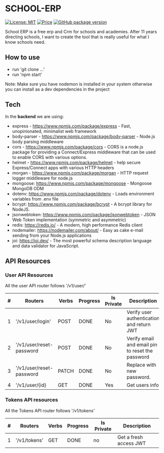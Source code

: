 # SCHOOL-ERP

[![License: MIT](https://img.shields.io/badge/License-MIT-yellow.svg)](https://opensource.org/licenses/MIT)
[![Price](https://img.shields.io/badge/price-FREE-0098f7.svg)](https://github.com/rserravi/school-erp/master/LICENSE)
[![GitHub package version](https://img.shields.io/github/package-json/v/codedthemes/mantis-free-react-admin-template)](https://github.com/rserravi/school-erp)

School ERP is a free erp and Crm for schools and academies. 
After 11 years directing schools, I want to create the tool that is really useful for what I know schools need.

## How to use
 
- run 'git clone ...'
- run 'npm start'
 
Note: Make sure you have nodemon is installed in your system otherwise you can install as a dev dependencies in the project


## Tech

In the **backend** we are using:
- express - https://www.npmjs.com/package/express - Fast, unopinionated, minimalist web framework
- body-parser - https://www.npmjs.com/package/body-parser - Node.js body parsing middleware
- cors - https://www.npmjs.com/package/cors - CORS is a node.js package for providing a Connect/Express middleware that can be used to enable CORS with various options.
- helmet - https://www.npmjs.com/package/helmet - help secure Express/Connect apps with various HTTP headers
- morgan - https://www.npmjs.com/package/morgan - HTTP request logger middleware for node.js
- mongoose: https://www.npmjs.com/package/mongoose - Mongoose MongoDB ODM
- dotenv: https://www.npmjs.com/package/dotenv - Loads environment variables from .env file
- bcrypt: https://www.npmjs.com/package/bcrypt - A bcrypt library for NodeJS.
- jsonwebtoken:  https://www.npmjs.com/package/jsonwebtoken - JSON Web Token implementation (symmetric and asymmetric)
- redis: https://redis.io/ - A modern, high performance Redis client
- nodemailer: https://nodemailer.com/about/ - Easy as cake e-mail sending from your Node.js applications
- joi: https://joi.dev/ - The most powerful schema description language and data validator for JavaScript.



## API Resources

### User API Resources

All the user API router follows '/v1/user/'
 
| #     | Routers                          | Verbs | Progress | Is Private | Description                                      |
| ----- | -------------------------------- | ----- | -------- | ---------- | ------------------------------------------------ |
| 1     | '/v1/user/login'                 | POST  | DONE     | No         | Verify user authentication and return JWT      |
| 2     | '/v1/user/reset-password         | POST  | DONE     | No         | Verify email and email pin to reset the password |
| 3     | '/v1/user/reset-password         | PATCH | DONE     | No         | Replace with new password.                      |
| 4     | '/v1/user/{id}                   | GET   | DONE     | Yes        | Get users info             

### Tokens API resources
 
All the Tokens API router follows '/v1/tokens'
 
| #     | Routers                          | Verbs | Progress | Is Private | Description                                      |
| ----- | -------------------------------- | ----- | -------- | ---------- | ------------------------------------------------ |
| 1     | '/v1/tokens'                     | GET   | DONE     |no          | Get a fresh access JWT              |
